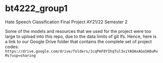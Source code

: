 # bt4222_group1
Hate Speech Classification Final Project AY21/22 Semester 2

Some of the models and resources that we used for the project were too large to upload into this repo, due to the data limits of git lfs. Hence, here is a link to our Google Drive folder that contains the complete set of project codes: `https://drive.google.com/drive/folders/1cqPmF8YIhqTul3xiYAOAxAGoSH8uRvMs?usp=sharing`


